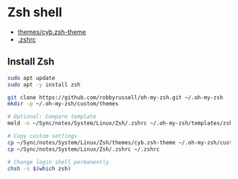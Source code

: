 # Zsh shell

* [themes/cyb.zsh-theme](themes/cyb.zsh-theme)
* [.zshrc](.zshrc)

## Install Zsh

```bash
sudo apt update
sudo apt -y install zsh

git clone https://github.com/robbyrussell/oh-my-zsh.git ~/.oh-my-zsh
mkdir -p ~/.oh-my-zsh/custom/themes

# Optional: Compare template
meld -n ~/Sync/notes/System/Linux/Zsh/.zshrc ~/.oh-my-zsh/templates/zshrc.zsh-template &

# Copy custom settings
cp ~/Sync/notes/System/Linux/Zsh/themes/cyb.zsh-theme ~/.oh-my-zsh/custom/themes/cyb.zsh-theme
cp ~/Sync/notes/System/Linux/Zsh/.zshrc ~/.zshrc

# Change login shell permanently
chsh -s $(which zsh)
```
